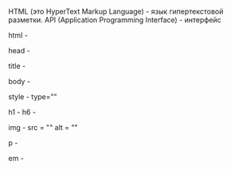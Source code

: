 HTML (это HyperText Markup Language) - язык гипертекстовой разметки.
API (Application Programming Interface) - интерфейс


html - 

head - 

title -

body - 

style - 
    type=""

h1 - h6 - 

img - 
    src = ""
    alt = ""

p - 

em - 

